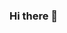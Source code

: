 ### Hi there 👋

<!--
**hadibello/hadibello** is a ✨ _special_ ✨ repository because its `README.md` (this file) appears on your GitHub profile.

Here are some ideas to get you started:

- 🔭 I’m currently working on a Vision-Language Project
- 🌱 I’m currently learning Deep Learning
- 👯 I’m looking to collaborate on Artificial Intelligent Systems to solve local and global problems
- 🤔 I’m looking for help with resources; working environment
- 💬 Ask me about Data Science/Machine Learning
- 📫 How to reach me: hadeebello@gmail.com
